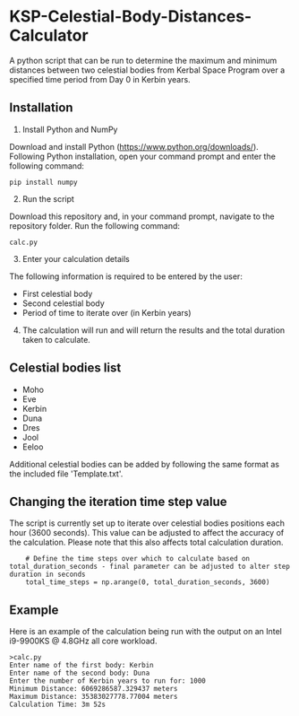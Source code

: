 

# KSP-Celestial-Body-Distances-Calculator
A python script that can be run to determine the maximum and minimum distances between two celestial bodies from Kerbal Space Program over a specified time period from Day 0 in Kerbin years.

## Installation

1. Install Python and NumPy

Download and install Python (https://www.python.org/downloads/). Following Python installation, open your command prompt and enter the following command:
```
pip install numpy
```

2. Run the script

Download this repository and, in your command prompt, navigate to the repository folder. Run the following command:
```
calc.py
```

3. Enter your calculation details

The following information is required to be entered by the user:
- First celestial body
- Second celestial body
- Period of time to iterate over (in Kerbin years)

4. The calculation will run and will return the results and the total duration taken to calculate.

## Celestial bodies list
- Moho
- Eve
- Kerbin
- Duna
- Dres
- Jool
- Eeloo

Additional celestial bodies can be added by following the same format as the included file 'Template.txt'.

## Changing the iteration time step value

The script is currently set up to iterate over celestial bodies positions each hour (3600 seconds). This value can be adjusted to affect the accuracy of the calculation. Please note that this also affects total calculation duration.
```
    # Define the time steps over which to calculate based on total_duration_seconds - final parameter can be adjusted to alter step duration in seconds
    total_time_steps = np.arange(0, total_duration_seconds, 3600)
```

## Example

Here is an example of the calculation being run with the output on an Intel i9-9900KS @ 4.8GHz all core workload.
```
>calc.py
Enter name of the first body: Kerbin
Enter name of the second body: Duna
Enter the number of Kerbin years to run for: 1000
Minimum Distance: 6069286587.329437 meters
Maximum Distance: 35383027778.77004 meters
Calculation Time: 3m 52s
```